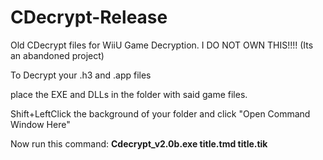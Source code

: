 # CDecrypt-Release
Old CDecrypt files for WiiU Game Decryption. I DO NOT OWN THIS!!!! (Its an abandoned project)

To Decrypt your .h3 and .app files

place the EXE and DLLs in the folder with said game files.

Shift+LeftClick the background of your folder and click "Open Command Window Here"

Now run this command: **Cdecrypt_v2.0b.exe title.tmd title.tik**
